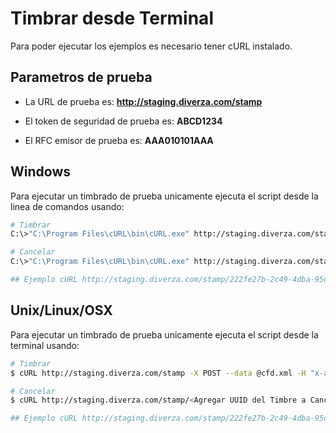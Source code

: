 # Timbrar desde Terminal

Para poder ejecutar los ejemplos es necesario tener cURL instalado.

## Parametros de prueba

- La URL de prueba es: **http://staging.diverza.com/stamp**

- El token de seguridad de prueba es: **ABCD1234**

- El RFC emisor de prueba es: **AAA010101AAA**

## Windows
Para ejecutar un timbrado de prueba unicamente ejecuta el script desde la linea de comandos usando:

```sh
# Timbrar
C:\>"C:\Program Files\cURL\bin\cURL.exe" http://staging.diverza.com/stamp -X POST --data @cfd.xml -H "x-auth-token: ABCD1234" -i

# Cancelar
C:\>"C:\Program Files\cURL\bin\cURL.exe" http://staging.diverza.com/stamp/<Agregar UUID del Timbre a Cancelar> -X DELETE -H "x-auth-token: ABCD1234" -i

## Ejemplo cURL http://staging.diverza.com/stamp/222fe27b-2c49-4dba-95d4-cd61c0514e63 -X DELETE -H "x-auth-token: ABCD1234" -i
```

## Unix/Linux/OSX
Para ejecutar un timbrado de prueba unicamente ejecuta el script desde la terminal usando:

```sh
# Timbrar
$ cURL http://staging.diverza.com/stamp -X POST --data @cfd.xml -H "x-auth-token: ABCD1234" -i

# Cancelar
$ cURL http://staging.diverza.com/stamp/<Agregar UUID del Timbre a Cancelar> -X DELETE -H "x-auth-token: ABCD1234" -i

## Ejemplo cURL http://staging.diverza.com/stamp/222fe27b-2c49-4dba-95d4-cd61c0514e63 -X DELETE -H "x-auth-token: ABCD1234" -i
```